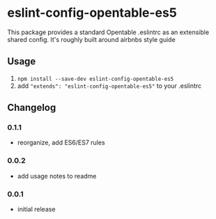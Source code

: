 # eslint-config-opentable-es5

This package provides a standard Opentable .eslintrc as an extensible shared config. It's roughly built around airbnbs style guide

## Usage

1. `npm install --save-dev eslint-config-opentable-es5 `
2. add `"extends": "eslint-config-opentable-es5"` to your .eslintrc


## Changelog

### 0.1.1
 - reorganize, add ES6/ES7 rules

### 0.0.2
 - add usage notes to readme

### 0.0.1
 - initial release
